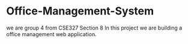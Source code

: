 # Office-Management-System
we are group 4 from CSE327
Section 8
In this project we are building a office management web application. 
